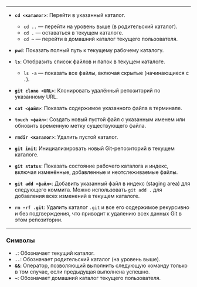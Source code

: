 
----

- **`cd <каталог>`**: Перейти в указанный каталог.
    
    - `cd ..` — перейти на уровень выше (в родительский каталог).
    - `cd .` — оставаться в текущем каталоге.
    - `cd ~` — перейти в домашний каталог текущего пользователя.
- **`pwd`**: Показать полный путь к текущему рабочему каталогу.
    
- **`ls`**: Отобразить список файлов и папок в текущем каталоге.
    
    - `ls -a` — показать все файлы, включая скрытые (начинающиеся с `.`).
- **`git clone <URL>`**: Клонировать удалённый репозиторий по указанному URL.
    
- **`cat <файл>`**: Показать содержимое указанного файла в терминале.
    
- **`touch <файл>`**: Создать новый пустой файл с указанным именем или обновить временную метку существующего файла.
    
- **`rmdir <каталог>`**: Удалить пустой каталог.
    
- **`git init`**: Инициализировать новый Git-репозиторий в текущем каталоге.
    
- **`git status`**: Показать состояние рабочего каталога и индекс, включая изменённые, добавленные и неотслеживаемые файлы.
    
- **`git add <файл>`**: Добавить указанный файл в индекс (staging area) для следующего коммита. Можно использовать `git add .` для добавления всех изменений в текущем каталоге.
    
- **`rm -rf .git`**: Удалить каталог `.git` и все его содержимое рекурсивно и без подтверждения, что приводит к удалению всех данных Git в этом репозитории.
    
----

### Символы

- **`.`**: Обозначает текущий каталог.
- **`..`**: Обозначает родительский каталог (на уровень выше).
- **`&&`**: Оператор, позволяющий выполнить следующую команду только в том случае, если предыдущая выполнена успешно.
- **`~`**: Обозначает домашний каталог текущего пользователя.